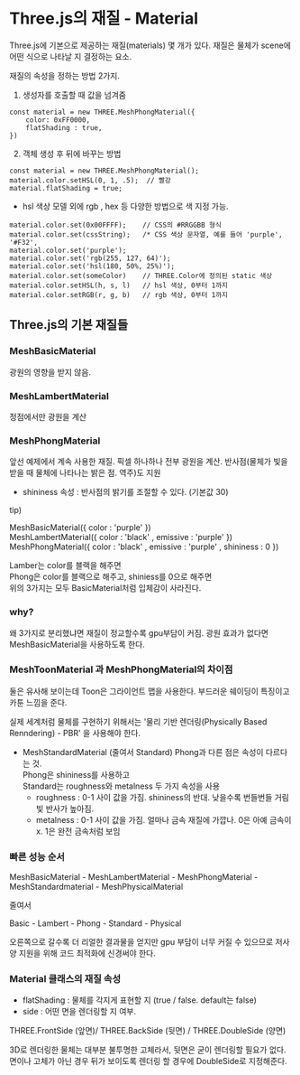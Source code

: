 # Three.js의 재질 - Material

Three.js에 기본으로 제공하는 재질(materials) 몇 개가 있다.
재질은 물체가 scene에 어떤 식으로 나타날 지 결정하는 요소.
<br>

재질의 속성을 정하는 방법 2가지.
1. 생성자를 호출할 때 값을 넘겨줌

```
const material = new THREE.MeshPhongMaterial({
    color: 0xFF0000,
    flatShading : true,
})
```

2. 객체 생성 후 뒤에 바꾸는 방법

```
const material = new THREE.MeshPhongMaterial();
material.color.setHSL(0, 1, .5);  // 빨강
material.flatShading = true;
```

* hsl 색상 모델 외에 rgb , hex 등 다양한 방법으로 색 지정 가능.

```
material.color.set(0x00FFFF);    // CSS의 #RRGGBB 형식
material.color.set(cssString);   /* CSS 색상 문자열, 예를 들어 'purple', '#F32',
material.color.set('purple');                                 
material.color.set('rgb(255, 127, 64)'); 
material.color.set('hsl(180, 50%, 25%)');                               
material.color.set(someColor)    // THREE.Color에 정의된 static 색상
material.color.setHSL(h, s, l)   // hsl 색상, 0부터 1까지
material.color.setRGB(r, g, b)   // rgb 색상, 0부터 1까지
``` 


## Three.js의 기본 재질들

### MeshBasicMaterial
광원의 영향을 받지 않음. 

### MeshLambertMaterial 
정점에서만 광원을 계산

### MeshPhongMaterial
앞선 예제에서 계속 사용한 재질. 픽셀 하나하나 전부 광원을 계산.
반사점(물체가 빛을 받을 때 물체에 나타나는 밝은 점. 역주)도 지원

- shininess 속성 : 반사점의 밝기를 조절할 수 있다. (기본값 30)

tip)

MeshBasicMaterial({ color : 'purple' }) <br>
MeshLambertMaterial({ color : 'black' , emissive : 'purple' }) <br>
MeshPhongMaterial({ color : 'black' , emissive : 'purple' , shininess : 0 })

Lamber는 color를 블랙을 해주면<br>
Phong은 color를 블랙으로 해주고, shiniess를 0으로 해주면<br>
위의 3가지는 모두 BasicMaterial처럼 입체감이 사라진다. <br>


### why?
왜 3가지로 분리했냐면 재질이 정교할수록 gpu부담이 커짐.
광원 효과가 없다면 MeshBasicMaterial을 사용하도록 한다.

### MeshToonMaterial 과 MeshPhongMaterial의 차이점
둘은 유사해 보이는데 Toon은 그라이언트 맵을 사용한다. 부드러운 쉐이딩이 특징이고 카툰 느낌을 준다.


실제 세계처럼 물체를 구현하기 위해서는 '물리 기반 렌더링(Physically Based Renndering) - PBR' 을 사용해야 한다.

- MeshStandardMaterial (줄여서 Standard)
 Phong과 다른 점은 속성이 다르다는 것. <br>
 Phong은 shininess를 사용하고 <br>
 Standard는 roughness와 metalness 두 가지 속성을 사용<br>
    - roughness : 0-1 사이 값을 가짐. shininess의 반대. 낮을수록 번들번들 거림 빛 반사가 높아짐.
    - metalness : 0-1 사이 값을 가짐. 얼마나 금속 재질에 가깝나. 0은 아예 금속이 x. 1은 완전 금속처럼 보임


### 빠른 성능 순서 
MeshBasicMaterial - MeshLambertMaterial - MeshPhongMaterial - MeshStandardmaterial - MeshPhysicalMaterial

줄여서

Basic - Lambert - Phong - Standard - Physical

오른쪽으로 갈수록 더 리얼한 결과물을 얻지만 gpu 부담이 너무 커질 수 있으므로 저사양 지원을 위해 코드 최적화에 신경써야 한다.


### Material 클래스의 재질 속성

- flatShading : 물체를 각지게 표현할 지 (true / false. default는 false)
- side : 어떤 면을 렌더링할 지 여부. 

THREE.FrontSide (앞면)/ THREE.BackSide (뒷면) / THREE.DoubleSide (양면)

3D로 렌더링한 물체는 대부분 불투명한 고체라서, 뒷면은 굳이 렌더링할 필요가 없다. 면이나 고체가 아닌 경우 뒤가 보이도록 렌더링 할 경우에 DoubleSide로 지정해준다.